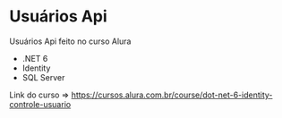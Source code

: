 # Usuários Api

Usuários Api feito no curso Alura

- .NET 6
- Identity
- SQL Server

Link do curso => https://cursos.alura.com.br/course/dot-net-6-identity-controle-usuario
